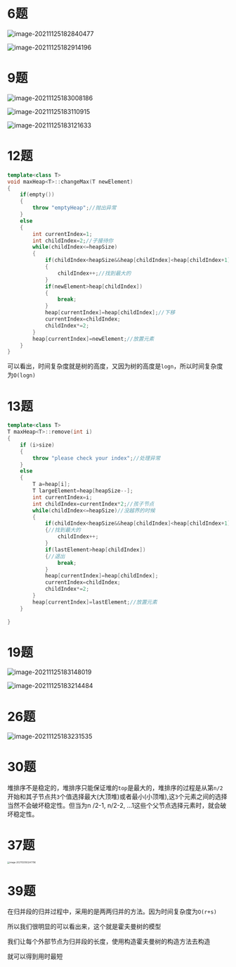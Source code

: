 # 6题



![image-20211125182840477](C:\Users\4399\AppData\Roaming\Typora\typora-user-images\image-20211125182840477.png)

![image-20211125182914196](C:\Users\4399\AppData\Roaming\Typora\typora-user-images\image-20211125182914196.png)



# 9题



![image-20211125183008186](C:\Users\4399\AppData\Roaming\Typora\typora-user-images\image-20211125183008186.png)

![image-20211125183110915](C:\Users\4399\AppData\Roaming\Typora\typora-user-images\image-20211125183110915.png)



![image-20211125183121633](C:\Users\4399\AppData\Roaming\Typora\typora-user-images\image-20211125183121633.png)

# 12题

```c++
template<class T>
void maxHeap<T>::changeMax(T newElement)
{
    if(empty())
    {
        throw "emptyHeap";//抛出异常
    }
    else
    {
        int currentIndex=1;
        int childIndex=2;//子接待你
        while(childIndex<=heapSize)
        {
            if(childIndex<heapSize&&heap[childIndex]<heap[childIndex+1])
            {
                childIndex++;//找到最大的
            }
            if(newElement>heap[childIndex])
            {
                break;
            }
            heap[currentIndex]=heap[childIndex];//下移
            currentIndex=childIndex;
            childIndex*=2;
        }
        heap[currentIndex]=newElement;//放置元素
    }
}
```

可以看出，时间复杂度就是树的高度，又因为树的高度是`logn`，所以时间复杂度为`O(logn)`

# 13题

```c++
template<class T>
T maxHeap<T>::remove(int i)
{
    if (i>size)
    {
        throw "please check your index";//处理异常
    }
    else
    {
        T a=heap[i];
        T largeElement=heap[heapSize--];
        int currentIndex=i;
        int childIndex=currentIndex*2;//孩子节点
        while(childIndex<=heapSize)//没越界的时候
        {
            if(childIndex<heapSize&&heap[childIndex]<heap[childIndex+1])
            {//找到最大的
                childIndex++;
            }
            if(lastElement>heap[childIndex])
            {//退出
                break;
            }
            heap[currentIndex]=heap[childIndex];
            currentIndex=childIndex;
            childIndex*=2;
        }
        heap[currentIndex]=lastElement;//放置元素
    }
    
}

```



# 19题

![image-20211125183148019](C:\Users\4399\AppData\Roaming\Typora\typora-user-images\image-20211125183148019.png)



![image-20211125183214484](C:\Users\4399\AppData\Roaming\Typora\typora-user-images\image-20211125183214484.png)



# 26题

![image-20211125183231535](C:\Users\4399\AppData\Roaming\Typora\typora-user-images\image-20211125183231535.png)

# 30题

堆排序不是稳定的，堆排序只能保证堆的`top`是最大的，堆排序的过程是从第`n/2`开始和其子节点共`3`个值选择最大(大顶堆)或者最小(小顶堆),这`3`个元素之间的选择当然不会破坏稳定性。但当为n /2-1, n/2-2, ...1这些个父节点选择元素时，就会破坏稳定性。



# 37题

<img src="C:\Users\4399\AppData\Roaming\Typora\typora-user-images\image-20211125183247796.png" alt="image-20211125183247796" style="zoom:33%;" />



# 39题

在归并段的归并过程中，采用的是两两归并的方法。因为时间复杂度为`O(r+s)`

所以我们很明显的可以看出来，这个就是霍夫曼树的模型

我们让每个外部节点为归并段的长度，使用构造霍夫曼树的构造方法去构造

就可以得到用时最短



